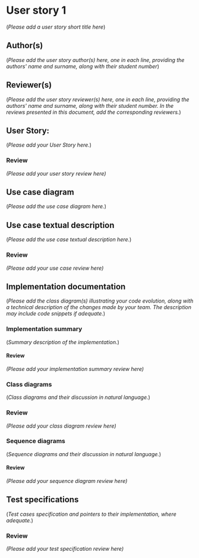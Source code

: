 # User story 1
(*Please add a user story short title here*)
## Author(s)
(*Please add the user story author(s) here, one in each line, providing the authors' name and surname, along with their student number*)
## Reviewer(s)
(*Please add the user story reviewer(s) here, one in each line, providing the authors' name and surname, along with their student number. In the reviews presented in this document, add the corresponding reviewers.*)
## User Story:
(*Please add your User Story here.*)
### Review
*(Please add your user story review here)*
## Use case diagram
(*Please add the use case diagram here.*)
## Use case textual description
(*Please add the use case textual description here.*)
### Review
*(Please add your use case review here)*
## Implementation documentation
(*Please add the class diagram(s) illustrating your code evolution, along with a technical description of the changes made by your team. The description may include code snippets if adequate.*)
### Implementation summary
(*Summary description of the implementation.*)
#### Review
*(Please add your implementation summary review here)*
### Class diagrams
(*Class diagrams and their discussion in natural language.*)
### Review
*(Please add your class diagram review here)*
### Sequence diagrams
(*Sequence diagrams and their discussion in natural language.*)
#### Review
*(Please add your sequence diagram review here)*
## Test specifications
(*Test cases specification and pointers to their implementation, where adequate.*)
### Review
*(Please add your test specification review here)*
